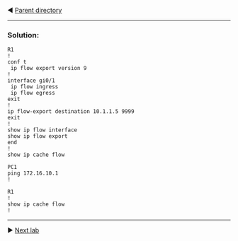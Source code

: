 :arrow_backward: [Parent directory](../)

---

### Solution:
```
R1
!
conf t
 ip flow export version 9
!
interface gi0/1
 ip flow ingress
 ip flow egress
exit
!
ip flow-export destination 10.1.1.5 9999
exit
!
show ip flow interface
show ip flow export
end
!
show ip cache flow

PC1
ping 172.16.10.1
!

R1
!
show ip cache flow
!
```

---

:arrow_forward: [Next lab](../../../labs/rspan/README.md)
